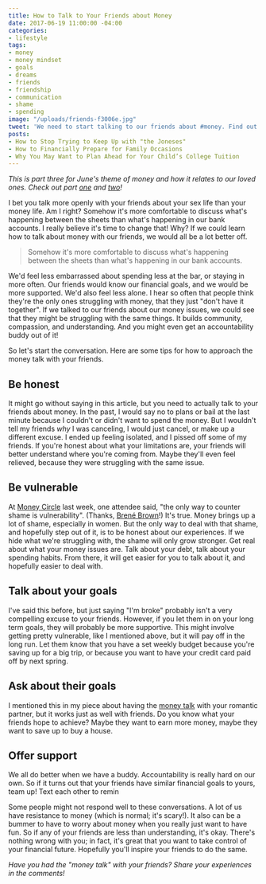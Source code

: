 ```yaml
---
title: How to Talk to Your Friends about Money
date: 2017-06-19 11:00:00 -04:00
categories:
- lifestyle
tags:
- money
- money mindset
- goals
- dreams
- friends
- friendship
- communication
- shame
- spending
image: "/uploads/friends-f3006e.jpg"
tweet: 'We need to start talking to our friends about #money. Find out how!'
posts:
- How to Stop Trying to Keep Up with "the Joneses"
- How to Financially Prepare for Family Occasions
- Why You May Want to Plan Ahead for Your Child’s College Tuition
---
```


*This is part three for June's theme of money and how it relates to our loved ones. Check out part [one](https://www.maggiegermano.com/blog/financially_prepare_for_family_occasions/) and [two](https://www.maggiegermano.com/blog/how-to-stop-trying-to-keep-up-with-the-joneses/)!*

I bet you talk more openly with your friends about your sex life than your money life. Am I right? Somehow it's more comfortable to discuss what's happening between the sheets than what's happening in our bank accounts. I really believe it's time to change that! Why? If we could learn how to talk about money with our friends, we would all be a lot better off.

> Somehow it's more comfortable to discuss what's happening between the sheets than what's happening in our bank accounts.

We'd feel less embarrassed about spending less at the bar, or staying in more often.  Our friends would know our financial goals, and we would be more supported. We'd also feel less alone. I hear so often that people think they're the only ones struggling with money, that they just "don't have it together". If we talked to our friends about our money issues, we could see that they might be struggling with the same things. It builds community, compassion, and understanding. And you might even get an accountability buddy out of it!

So let's start the conversation. Here are some tips for how to approach the money talk with your friends.

## Be honest

It might go without saying in this article, but you need to actually talk to your friends about money. In the past, I would say no to plans or bail at the last minute because I couldn't or didn't want to spend the money. But I wouldn't tell my friends *why* I was canceling, I would just cancel, or make up a different excuse. I ended up feeling isolated, and I pissed off some of my friends. If you're honest about what your limitations are, your friends will better understand where you're coming from. Maybe they'll even feel relieved, because they were struggling with the same issue. 

## Be vulnerable

At [Money Circle](https://www.maggiegermano.com/moneycircle/) last week, one attendee said, "the only way to counter shame is vulnerability". (Thanks, [Brené Brown](http://brenebrown.com/)!) It's true. Money brings up a lot of shame, especially in women. But the only way to deal with that shame, and hopefully step out of it, is to be honest about our experiences. If we hide what we're struggling with, the shame will only grow stronger. Get real about what your money issues are. Talk about your debt, talk about your spending habits. From there, it will get easier for you to talk about it, and hopefully easier to deal with.

## Talk about your goals

I've said this before, but just saying "I'm broke" probably isn't a very compelling excuse to your friends. However, if you let them in on your long term goals, they will probably be more supportive. This might involve getting pretty vulnerable, like I mentioned above, but it will pay off in the long run. Let them know that you have a set weekly budget because you're saving up for a big trip, or because you want to have your credit card paid off by next spring. 

## Ask about their goals

I mentioned this in my piece about having the [money talk](https://www.maggiegermano.com/blog/have-the-money-talk) with your romantic partner, but it works just as well with friends. Do you know what your friends hope to achieve? Maybe they want to earn more money, maybe they want to save up to buy a house. 

## Offer support

We all do better when we have a buddy. Accountability is really hard on our own. So if it turns out that your friends have similar financial goals to yours, team up! Text each other to remin

Some people might not respond well to these conversations. A lot of us have resistance to money (which is normal; it's scary!). It also can be a bummer to have to worry about money when you really just want to have fun. So if any of your friends are less than understanding, it's okay. There's nothing wrong with you; in fact, it's great that you want to take control of your financial future. Hopefully you'll inspire your friends to do the same.

*Have you had the "money talk" with your friends? Share your experiences in the comments!*